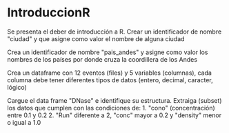 # IntroduccionR
Se presenta el deber de introducción a R.
 Crear un identificador de nombre "ciudad" y que asigne
 como valor el nombre de alguna ciudad


 Crea un identificador	de nombre "pais_andes" y asigne como valor
 los nombres de los países por donde cruza la coordillera de los Andes


 Crea un dataframe con 12 eventos (files) y 5 variables (columnas),
 cada columna debe tener diferentes tipos de datos (entero, decimal,
 caracter, lógico)


 Cargue el data frame "DNase" e identifique su estructura. Extraiga (subset)
 los datos que cumplen con las condiciones de:
	1. "cono" (concentración) entre 0.1 y 0.2
	2. "Run" diferente a 2, "conc" mayor a 0.2 y "density" menor o igual a 1.0

